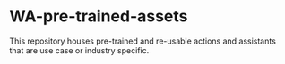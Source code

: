 # WA-pre-trained-assets
This repository houses pre-trained and re-usable actions and assistants that are use case or industry specific.
